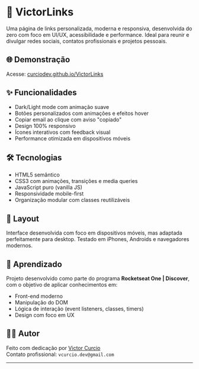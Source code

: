 # 🔗 VictorLinks

Uma página de links personalizada, moderna e responsiva, desenvolvida do zero com foco em UI/UX, acessibilidade e performance. Ideal para reunir e divulgar redes sociais, contatos profissionais e projetos pessoais.

## 🌐 Demonstração

Acesse: [curciodev.github.io/VictorLinks](https://curciodev.github.io/VictorLinks)

## ✨ Funcionalidades

- Dark/Light mode com animação suave
- Botões personalizados com animações e efeitos hover
- Copiar email ao clique com aviso "copiado"
- Design 100% responsivo
- Ícones interativos com feedback visual
- Performance otimizada em dispositivos móveis

## 🛠️ Tecnologias

- HTML5 semântico
- CSS3 com animações, transições e media queries
- JavaScript puro (vanilla JS)
- Responsividade mobile-first
- Organização modular com classes reutilizáveis

## 📱 Layout

Interface desenvolvida com foco em dispositivos móveis, mas adaptada perfeitamente para desktop. Testado em iPhones, Androids e navegadores modernos.

## 🧠 Aprendizado

Projeto desenvolvido como parte do programa **Rocketseat One | Discover**, com o objetivo de aplicar conhecimentos em:

- Front-end moderno
- Manipulação do DOM
- Lógica de interação (event listeners, classes, timers)
- Design com foco em UX

## 🧑‍💻 Autor

Feito com dedicação por [Victor Curcio](https://www.linkedin.com/in/curcio-dev/)  
Contato profissional: `vcurcio.dev@gmail.com`

---
